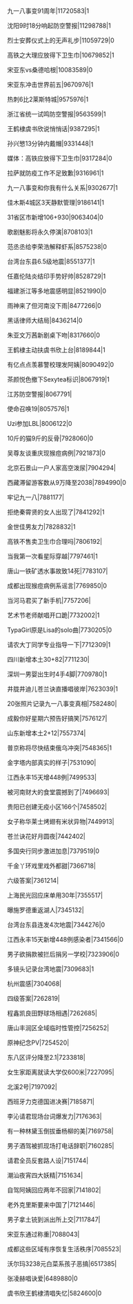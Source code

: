 九一八事变91周年|11720583|1

沈阳9时18分响起防空警报|11298788|1

烈士安葬仪式上的无声礼步|11059729|0

高铁之大理应放得下卫生巾|10679852|1

宋亚东vs桑德哈根|10083589|0

宋亚东冲击世界前五|9670976|1

热刺6比2莱斯特城|9575976|1

浙江省统一试鸣防空警报|9563599|1

王鹤棣虞书欣说悄悄话|9387295|1

孙兴慜13分钟内戴帽|9331448|1

媒体：高铁应放得下卫生巾|9317284|0

拉萨就防疫工作不足致歉|9316961|1

九一八事变和你我有什么关系|9302677|1

佳木斯4城区3天静默管理|9186141|1

31省区市新增106+930|9063404|0

歌剧魅影将永久停演|8708103|1

范丞丞给李荣浩解释虾系|8575238|0

台湾台东县6.5级地震|8551377|1

任嘉伦陆炎结印手势好帅|8528729|1

福建浙江等多地震感明显|8521990|0

雨神来了但河南没下雨|8477266|0

黑话律师大结局|8436214|0

朱亚文万茜新剧桌下吻|8317660|0

王鹤棣主动扶虞书欣上台|8189844|1

有亿点点羡慕警校理发阿姨|8090492|0

茶颜悦色撤下Sexytea标识|8067919|1

江苏防空警报|8067791|

使命召唤19|8057576|1

Uzi参加LBL|8006122|0

10斤的猫9斤的反骨|7928060|0

吴尊友谈重庆现猴痘病例|7921873|0

北京石景山一户人家高空泼尿|7904294|

西藏滞留游客数从9万降至2038|7894990|0

牢记九一八|7881177|

拒绝秦霄贤的女人出现了|7841292|1

金世佳男友力|7828832|1

高铁不售卖卫生巾合理吗|7806192|

当我第一次看星际穿越|7797461|1

唐山一铁矿透水事故致14死|7783107|

成都出现猴痘病例系谣言|7769850|0

当河马君买了新手机|7757206|

艺术节老师献唱开口跪|7732002|1

TypaGirl原是Lisa的solo曲|7730205|0

请农大丁同学专业指导一下|7712309|1

四川新增本土30+82|7711230|

深圳一男婴出生时4手4脚|7709780|1

井胧井迪儿苍兰诀直播唱彼岸|7623039|1

20张照片记录九一八事变真相|7582480|

成毅你好星期六预告好搞笑|7576127|

山东新增本土2+12|7557374|

普京称将尽快结束俄乌冲突|7548365|1

金字塔内部真实的样子|7531090|

江西永丰15天增448例|7499533|

被河南财大的食堂震撼到了|7496693|

贵阳已创建无疫小区166个|7458502|

女子称华莱士烤翅有米状异物|7449913|

苍兰诀花好月圆夜|7442402|

多国央行同步激进加息|7379519|0

千金丫环戏里戏外都甜|7366718|

六级答案|7361214|

上海民光回应床单用30年|7355517|

曝施罗德重返湖人|7345132|

台湾台东县连发4次地震|7344276|0

江西永丰15天新增448例感染者|7341566|0

男子欲捐款被拦后捐另一学校|7323906|0

多镜头记录台湾地震|7309683|1

杭州震感|7304068|

四级答案|7262819|

程鑫凯良田野球场相遇|7262685|

唐山丰润区全域临时性管控|7256252|

原神纪念PV|7254520|

东八区评分降至2.1|7233818|

女生家距离就读大学仅600米|7227095|

北溪2号|7197092|

西班牙力克德国进决赛|7185871|

李沁请君现场台词爆发力|7176363|

有一种林黛玉倒拔垂杨柳的美|7169758|

男子酒驾被抓现场打电话辞职|7160285|

请君全员反套路人设|7151744|

潮汕夜宵四大妖精|7151634|

自驾阿姨回应两年不回家|7141802|

老外克里斯要来中国了|7121446|

男子拿土铳到派出所上交|7117847|

宋亚东通过称重|7088043|

成都这些区域有序恢复生活秩序|7085523|

沃尔玛3238元白菜系孩子恶搞|6517385|

张凌赫唱诀爱|6489880|0

虞书欣王鹤棣清唱失忆|5824600|0

